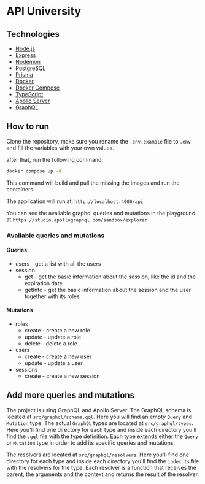 # API University

## Technologies

- [Node.js](https://nodejs.org/en/)
- [Express](https://expressjs.com/)
- [Nodemon](https://www.npmjs.com/package/nodemon)
- [PostgreSQL](https://www.postgresql.org/)
- [Prisma](https://www.prisma.io/)
- [Docker](https://www.docker.com/)
- [Docker Compose](https://docs.docker.com/compose/)
- [TypeScript](https://www.typescriptlang.org/)
- [Apollo Server](https://www.apollographql.com/docs/apollo-server/)
- [GraphQL](https://graphql.org/)

## How to run

Clone the repository, make sure you rename the `.env.example` file to `.env` and fill the variables with your own values.

after that, run the following command:

```bash
docker compose up -d
```

This command will build and pull the missing the images and run the containers.

The application will run at: `http://localhost:4000/api`

You can see the available graphql queries and mutations in the playground at `https://studio.apollographql.com/sandbox/explorer`

### Available queries and mutations

#### Queries

- users - get a list with all the users
- session
  - get - get the basic information about the session, like the id and the expiration date
  - getInfo - get the basic information about the session and the user together with its roles

#### Mutations

- roles
  - create - create a new role
  - update - update a role
  - delete - delete a role
- users
  - create - create a new user
  - update - update a user
- sessions
  - create - create a new session

## Add more queries and mutations

The project is using GraphQL and Apollo Server. The GraphQL schema is located at `src/graphql/schema.gql`. Here you will find an empty `Query` and `Mutation` type.
The actual `GraphQL` types are located at `src/graphql/types`. Here you'll find one directory for each type and inside each directory you'll find the `.gql` file with the type definition. Each type extends either the `Query` or `Mutation` type in order to add its specific queries and mutations.

The resolvers are located at `src/graphql/resolvers`. Here you'll find one directory for each type and inside each directory you'll find the `index.ts` file with the resolvers for the type. Each resolver is a function that receives the parent, the arguments and the context and returns the result of the resolver.
